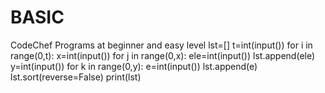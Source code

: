 # BASIC
CodeChef Programs at beginner and easy level
lst=[]
t=int(input())
for i in range(0,t):
    x=int(input())
    for j in range(0,x):
        ele=int(input())
        lst.append(ele)
    y=int(input())
    for k in range(0,y):
        e=int(input())
        lst.append(e)
    lst.sort(reverse=False)
    print(lst)
